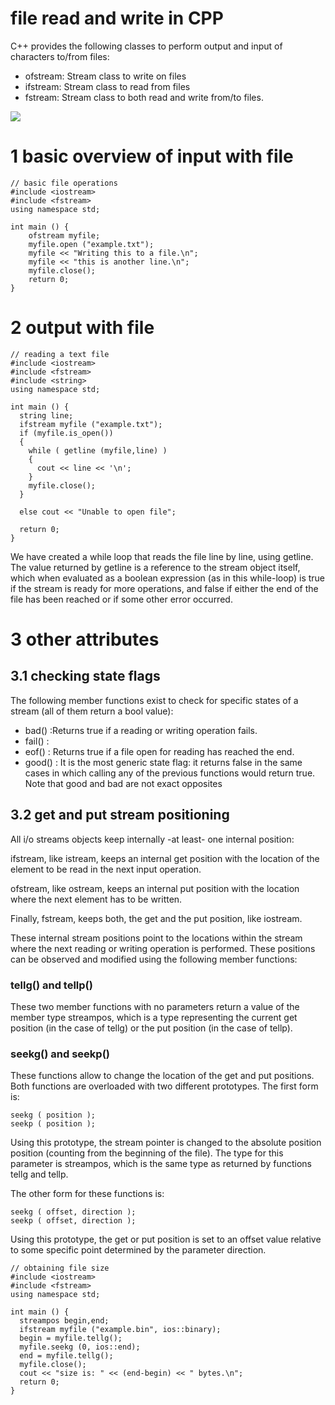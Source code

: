 # file read and write in CPP
C++ provides the following classes to perform output and input of characters to/from files: 

* ofstream: Stream class to write on files
* ifstream: Stream class to read from files
* fstream: Stream class to both read and write from/to files.

![](https://upload-images.jianshu.io/upload_images/580472-75ece018cc174c5a.png?imageMogr2/auto-orient/strip|imageView2/2/w/529/format/webp)

# 1 basic overview of input with file
~~~
// basic file operations
#include <iostream>
#include <fstream>
using namespace std;

int main () {
    ofstream myfile;
    myfile.open ("example.txt");
    myfile << "Writing this to a file.\n";
    myfile << "this is another line.\n";
    myfile.close();
    return 0;
}
~~~

# 2 output with file
~~~
// reading a text file
#include <iostream>
#include <fstream>
#include <string>
using namespace std;

int main () {
  string line;
  ifstream myfile ("example.txt");
  if (myfile.is_open())
  {
    while ( getline (myfile,line) )
    {
      cout << line << '\n';
    }
    myfile.close();
  }

  else cout << "Unable to open file"; 

  return 0;
}
~~~
We have created a while loop that reads the file line by line, using getline. The value returned by getline is a reference to the stream object itself, which when evaluated as a boolean expression (as in this while-loop) is true if the stream is ready for more operations, and false if either the end of the file has been reached or if some other error occurred.


# 3 other attributes

## 3.1 checking state flags
The following member functions exist to check for specific states of a stream (all of them return a bool value): 

* bad() :Returns true if a reading or writing operation fails.
* fail() :
* eof() : Returns true if a file open for reading has reached the end.
* good() : It is the most generic state flag: it returns false in the same cases in which calling any of the previous functions would return true. Note that good and bad are not exact opposites

## 3.2 get and put stream positioning
All i/o streams objects keep internally -at least- one internal position:

ifstream, like istream, keeps an internal get position with the location of the element to be read in the next input operation.

ofstream, like ostream, keeps an internal put position with the location where the next element has to be written.

Finally, fstream, keeps both, the get and the put position, like iostream.

These internal stream positions point to the locations within the stream where the next reading or writing operation is performed. These positions can be observed and modified using the following member functions: 


### tellg() and tellp()
These two member functions with no parameters return a value of the member type streampos, which is a type representing the current get position (in the case of tellg) or the put position (in the case of tellp).

### seekg() and seekp()
These functions allow to change the location of the get and put positions. Both functions are overloaded with two different prototypes. The first form is:
~~~
seekg ( position );
seekp ( position );
~~~
Using this prototype, the stream pointer is changed to the absolute position position (counting from the beginning of the file). The type for this parameter is streampos, which is the same type as returned by functions tellg and tellp.

The other form for these functions is:
~~~
seekg ( offset, direction );
seekp ( offset, direction );
~~~
Using this prototype, the get or put position is set to an offset value relative to some specific point determined by the parameter direction.

~~~
// obtaining file size
#include <iostream>
#include <fstream>
using namespace std;

int main () {
  streampos begin,end;
  ifstream myfile ("example.bin", ios::binary);
  begin = myfile.tellg();
  myfile.seekg (0, ios::end);
  end = myfile.tellg();
  myfile.close();
  cout << "size is: " << (end-begin) << " bytes.\n";
  return 0;
}
~~~
